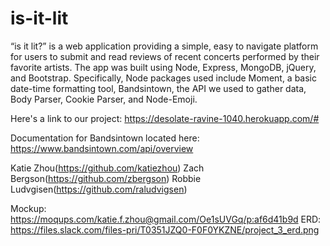 # is-it-lit

“is it lit?” is a web application providing a simple, easy to navigate platform for users to submit and read reviews of recent concerts performed by their favorite artists. 
The app was built using Node, Express, MongoDB, jQuery, and Bootstrap. Specifically, Node packages used include Moment, a basic date-time formatting tool, Bandsintown, the API we used to gather data, Body Parser, Cookie Parser, and Node-Emoji.

Here's a link to our project: https://desolate-ravine-1040.herokuapp.com/#

Documentation for Bandsintown located here: https://www.bandsintown.com/api/overview

Katie Zhou(https://github.com/katiezhou)
Zach Bergson(https://github.com/zbergson)
Robbie Ludvgisen(https://github.com/raludvigsen)

Mockup: https://moqups.com/katie.f.zhou@gmail.com/Oe1sUVGq/p:af6d41b9d
ERD: https://files.slack.com/files-pri/T0351JZQ0-F0F0YKZNE/project_3_erd.png

